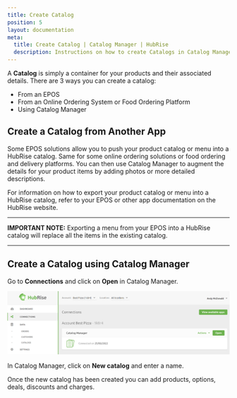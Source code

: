 ```yaml
---
title: Create Catalog
position: 5
layout: documentation
meta:
  title: Create Catalog | Catalog Manager | HubRise
  description: Instructions on how to create Catalogs in Catalog Manager. Synchronise catalogs between your EPOS and your apps.
---
```


A **Catalog** is simply a container for your products and their associated details. There are 3 ways you can create a catalog:

- From an EPOS
- From an Online Ordering System or Food Ordering Platform
- Using Catalog Manager

## Create a Catalog from Another App

Some EPOS solutions allow you to push your product catalog or menu into a HubRise catalog. Same for some online ordering solutions or food ordering and delivery platforms. You can then use Catalog Manager to augment the details for your product items by adding photos or more detailed descriptions.

For information on how to export your product catalog or menu into a HubRise catalog, refer to your EPOS or other app documentation on the HubRise website.

---

**IMPORTANT NOTE:** Exporting a menu from your EPOS into a HubRise catalog will replace all the items in the existing catalog.

---

## Create a Catalog using Catalog Manager

Go to **Connections** and click on **Open** in Catalog Manager.

![Catalog Manager Connections](../images/008-en-Connections-Catalog-Manager.png)

In Catalog Manager, click on **New catalog** and enter a name.

Once the new catalog has been created you can add products, options, deals, discounts and charges.
